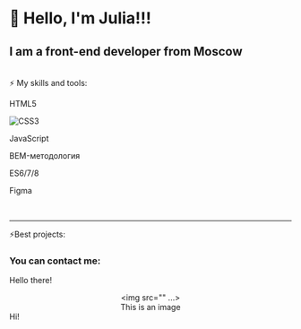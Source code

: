 # 👋 Hello, I'm Julia!!!
## I am a front-end developer from Moscow

<br />
 ⚡ My skills and tools:
 
 HTML5 
 
 ![CSS3]('https://raw.githubusercontent.com/github/explore/80688e429a7d4ef2fca1e82350fe8e3517d3494d/topics/css/css.png') 
 
 JavaScript
 
 BEM-методология 
 
 ES6/7/8 
 
 Figma 
 
<br />
<hr>
⚡Best projects:

### You can contact me:

[][mail.ru]
[][telegrams]

[mail.ru]:juliamish@mail.ru
[telegrams]:@Mishunia

Hello there!
      <center><img src="" ...></center>
      <center>This is an image</center>
Hi!


<!--
**JuliaMISH/Juliamish** is a ✨ _special_ ✨ repository because its `README.md` (this file) appears on your GitHub profile.
